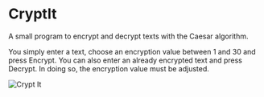 # CryptIt

A small program to encrypt and decrypt texts with the Caesar algorithm.

You simply enter a text, choose an encryption value between 1 and 30 and press Encrypt. You can also enter an already encrypted text and press Decrypt. In doing so, the encryption value must be adjusted.

![Crypt It](https://ray-works.de/img/portfolio/cryptit/1.png)